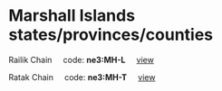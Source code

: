 # Marshall Islands states/provinces/counties
Railik Chain&nbsp;&nbsp;&nbsp;&nbsp;&nbsp;code: **ne3:MH-L**&nbsp;&nbsp;&nbsp;&nbsp;&nbsp;[view](../../export/geojson/medium/ne3/mh/l.geojson)&nbsp;&nbsp;&nbsp;&nbsp;&nbsp;


Ratak Chain&nbsp;&nbsp;&nbsp;&nbsp;&nbsp;code: **ne3:MH-T**&nbsp;&nbsp;&nbsp;&nbsp;&nbsp;[view](../../export/geojson/medium/ne3/mh/t.geojson)&nbsp;&nbsp;&nbsp;&nbsp;&nbsp;

